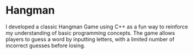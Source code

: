 # Hangman
I developed a classic Hangman Game using C++ as a fun way to reinforce my understanding of basic programming concepts. The game allows players to guess a word by inputting letters, with a limited number of incorrect guesses before losing.
